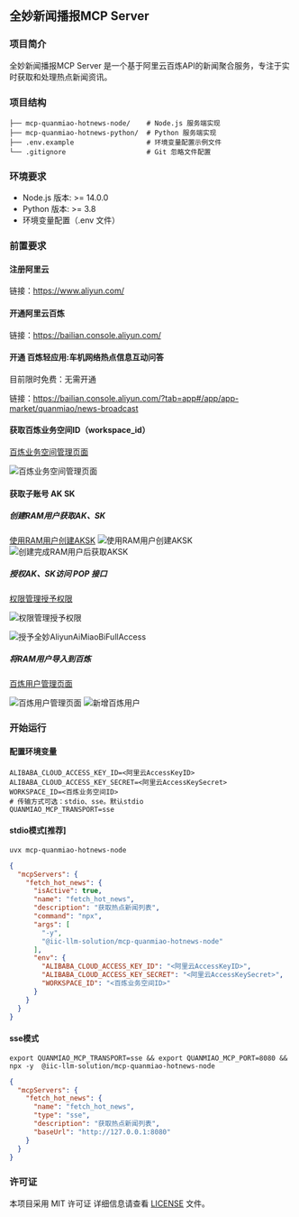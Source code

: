 ## 全妙新闻播报MCP Server

### 项目简介

全妙新闻播报MCP Server 是一个基于阿里云百炼API的新闻聚合服务，专注于实时获取和处理热点新闻资讯。

### 项目结构

```
├── mcp-quanmiao-hotnews-node/    # Node.js 服务端实现
├── mcp-quanmiao-hotnews-python/  # Python 服务端实现
├── .env.example                  # 环境变量配置示例文件
└── .gitignore                    # Git 忽略文件配置
```

### 环境要求

- Node.js 版本: >= 14.0.0
- Python 版本: >= 3.8
- 环境变量配置（.env 文件）

### 前置要求

#### 注册阿里云

链接：https://www.aliyun.com/

#### 开通阿里云百炼

链接：https://bailian.console.aliyun.com/

#### 开通 百炼轻应用:车机网络热点信息互动问答
目前限时免费：无需开通

链接：https://bailian.console.aliyun.com/?tab=app#/app/app-market/quanmiao/news-broadcast

#### 获取百炼业务空间ID（workspace_id）

[百炼业务空间管理页面](https://bailian.console.aliyun.com/?tab=globalset#/efm/business_management?agentName=&pageNo=1&z_type_=%7B%22pageNo%22%3A%22num%22%7D)

![百炼业务空间管理页面](./images/workspace_manager.png)

#### 获取子账号 AK SK

##### 创建RAM用户获取AK、SK

[使用RAM用户创建AKSK](https://ram.console.aliyun.com/users/create)
![使用RAM用户创建AKSK](./images/create_ram_user_for_bailian.png)
![创建完成RAM用户后获取AKSK](./images/after_create_ram_user.png)

##### 授权AK、SK访问 POP 接口

[权限管理授予权限](https://ram.console.aliyun.com/users/detail?userId=<新创建的RAM账号ID>&activeTab=PermissionList)

![权限管理授予权限](./images/grant_pop_permission.png)

![授予全妙AliyunAiMiaoBiFullAccess](./images/grant_quanmiao_full_access.png)

##### 将RAM用户导入到百炼

[百炼用户管理页面](https://bailian.console.aliyun.com/?tab=globalset#/user_management/user_management?keywords=&pageNo=1&z_type_=%7B%22pageNo%22%3A%22num%22%7D)

![百炼用户管理页面](./images/bailian_user_manager.png)
![新增百炼用户](./images/bailian_add_user.png)

### 开始运行

#### 配置环境变量

```
ALIBABA_CLOUD_ACCESS_KEY_ID=<阿里云AccessKeyID>
ALIBABA_CLOUD_ACCESS_KEY_SECRET=<阿里云AccessKeySecret>
WORKSPACE_ID=<百炼业务空间ID>
# 传输方式可选：stdio、sse。默认stdio
QUANMIAO_MCP_TRANSPORT=sse
```

#### stdio模式[推荐]

```shell
uvx mcp-quanmiao-hotnews-node
```

```json
{
  "mcpServers": {
    "fetch_hot_news": {
      "isActive": true,
      "name": "fetch_hot_news",
      "description": "获取热点新闻列表",
      "command": "npx",
      "args": [
        "-y",
        "@iic-llm-solution/mcp-quanmiao-hotnews-node"
      ],
      "env": {
        "ALIBABA_CLOUD_ACCESS_KEY_ID": "<阿里云AccessKeyID>",
        "ALIBABA_CLOUD_ACCESS_KEY_SECRET": "<阿里云AccessKeySecret>",
        "WORKSPACE_ID": "<百炼业务空间ID>"
      }
    }
  }
}
```

#### sse模式

```shell
export QUANMIAO_MCP_TRANSPORT=sse && export QUANMIAO_MCP_PORT=8080 &&  npx -y  @iic-llm-solution/mcp-quanmiao-hotnews-node
```

```json
{
  "mcpServers": {
    "fetch_hot_news": {
      "name": "fetch_hot_news",
      "type": "sse",
      "description": "获取热点新闻列表",
      "baseUrl": "http://127.0.0.1:8080"
    }
  }
}
```

### 许可证

本项目采用 MIT 许可证
详细信息请查看 [LICENSE](./LICENSE) 文件。